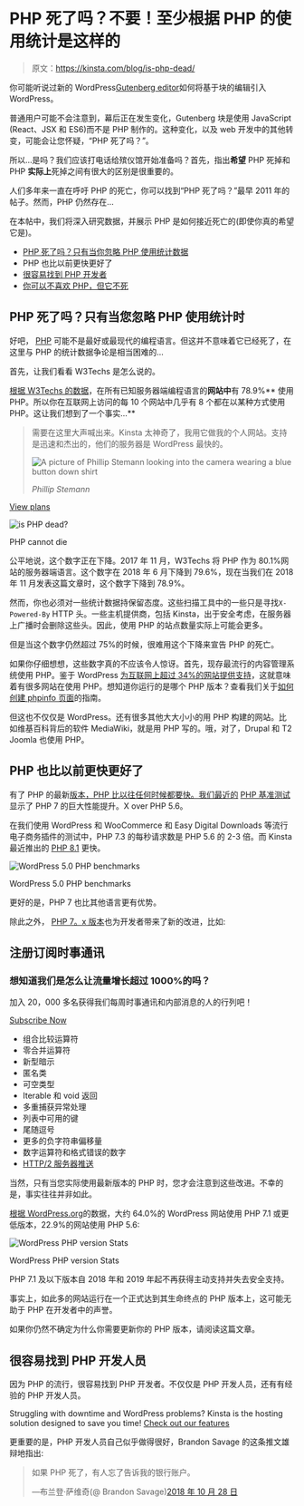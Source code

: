 # PHP 死了吗？不要！至少根据 PHP 的使用统计是这样的

> 原文：<https://kinsta.com/blog/is-php-dead/>

你可能听说过新的 WordPress[Gutenberg editor](https://kinsta.com/blog/gutenberg-wordpress-editor/)如何将基于块的编辑引入 WordPress。

普通用户可能不会注意到，幕后正在发生变化，Gutenberg 块是使用 JavaScript (React、JSX 和 ES6)而不是 PHP 制作的。这种变化，以及 web 开发中的其他转变，可能会让您怀疑，“PHP 死了吗？”。

所以…是吗？我们应该打电话给殡仪馆开始准备吗？首先，指出**希望** PHP 死掉和 PHP **实际上**死掉之间有很大的区别是很重要的。

人们多年来一直在呼吁 PHP 的死亡，你可以找到“PHP 死了吗？”最早 2011 年的帖子。然而，PHP 仍然存在…

在本帖中，我们将深入研究数据，并展示 PHP 是如何接近死亡的(即使你真的希望它是)。

*   [PHP 死了吗？只有当你忽略 PHP 使用统计数据](#php-usage-statistics)
*   PHP 也比以前更快更好了
*   [很容易找到 PHP 开发者](#many-php-developers)
*   [你可以不喜欢 PHP，但它不死](#php-is-not-dead)

## PHP 死了吗？只有当您忽略 PHP 使用统计时

好吧， [PHP](https://kinsta.com/knowledgebase/what-is-php/) 可能不是最好或最现代的编程语言。但这并不意味着它已经死了，在这里与 PHP 的统计数据争论是相当困难的…

首先，让我们看看 W3Techs 是怎么说的。

[根据 W3Techs 的数据](https://w3techs.com/technologies/details/pl-php/all/all)，在所有已知服务器端编程语言的**网站中**有 78.9%** 使用 PHP。所以你在互联网上访问的每 10 个网站中几乎有 8 个都在以某种方式使用 PHP。这让我们想到了一个事实…**





> 需要在这里大声喊出来。Kinsta 太神奇了，我用它做我的个人网站。支持是迅速和杰出的，他们的服务器是 WordPress 最快的。
> 
> <footer class="wp-block-kinsta-client-quote__footer">
> 
> ![A picture of Phillip Stemann looking into the camera wearing a blue button down shirt](img/12b77bdcd297e9bf069df2f3413ad833.png)
> 
> <cite class="wp-block-kinsta-client-quote__cite">Phillip Stemann</cite></footer>

[View plans](https://kinsta.com/plans/)

![is PHP dead?](img/62aa7f3f03be2f6876d7f0b21f49cb4f.png)

PHP cannot die



公平地说，这个数字正在下降。2017 年 11 月，W3Techs 将 PHP 作为 80.1%网站的服务器端语言。这个数字在 2018 年 6 月下降到 79.6%，现在当我们在 2018 年 11 月发表这篇文章时，这个数字下降到 78.9%。

然而，你也必须对一些统计数据持保留态度。这些扫描工具中的一些只是寻找`X-Powered-By` HTTP 头。一些主机提供商，包括 Kinsta，出于安全考虑，在服务器上广播时会删除这些头。因此，使用 PHP 的站点数量实际上可能会更多。

但是当这个数字仍然超过 75%的时候，很难用这个下降来宣告 PHP 的死亡。

如果你仔细想想，这些数字真的不应该令人惊讶。首先，现存最流行的内容管理系统使用 PHP。鉴于 WordPress [为互联网上超过 34%的网站提供支持](https://kinsta.com/wordpress-market-share/)，这就意味着有很多网站在使用 PHP。想知道你运行的是哪个 PHP 版本？查看我们关于[如何创建 phpinfo 页面](https://kinsta.com/knowledgebase/phpinfo/)的指南。

但这也不仅仅是 WordPress。还有很多其他大大小小的用 PHP 构建的网站。比如维基百科背后的软件 MediaWiki，就是用 PHP 写的。哦，对了，Drupal 和 T2 Joomla 也使用 PHP。

## PHP 也比以前更快更好了

有了 PHP 的最新[版本，PHP 比以往任何时候都要快。我们最近的](https://kinsta.com/blog/php-versions/) [PHP 基准测试](https://kinsta.com/blog/php-benchmarks/)显示了 PHP 7 的巨大性能提升。X over PHP 5.6。

在我们使用 WordPress 和 WooCommerce 和 Easy Digital Downloads 等流行电子商务插件的测试中，PHP 7.3 的每秒请求数是 PHP 5.6 的 2-3 倍。而 Kinsta 最近推出的 [PHP 8.1](https://kinsta.com/feature-updates/php-8-1/) 更快。

![WordPress 5.0 PHP benchmarks](img/aa3e50c1190462560cd448720e536908.png)

WordPress 5.0 PHP benchmarks



更好的是，PHP 7 也比其他语言更有优势。

除此之外， [PHP 7。x 版本](https://kinsta.com/blog/php-7-4/)也为开发者带来了新的改进，比如:

## 注册订阅时事通讯



### 想知道我们是怎么让流量增长超过 1000%的吗？

加入 20，000 多名获得我们每周时事通讯和内部消息的人的行列吧！

[Subscribe Now](#newsletter)

*   组合比较运算符
*   零合并运算符
*   新型暗示
*   匿名类
*   可空类型
*   Iterable 和 void 返回
*   多重捕获异常处理
*   列表中可用的键
*   尾随逗号
*   更多的负字符串偏移量
*   数字运算符和格式错误的数字
*   [HTTP/2 服务器推送](https://kinsta.com/learn/what-is-http2/)

当然，只有当您实际使用最新版本的 PHP 时，您才会注意到这些改进。不幸的是，事实往往并非如此。

[根据 WordPress.org](https://wordpress.org/about/stats/)的数据，大约 64.0%的 WordPress 网站使用 PHP 7.1 或更低版本，22.9%的网站使用 PHP 5.6:

![WordPress PHP version Stats](img/8685056888b7f7d3ca7ae2dd445bc72a.png)

WordPress PHP version Stats



PHP 7.1 及以下版本自 2018 年和 2019 年起不再获得主动支持并失去安全支持。

事实上，如此多的网站运行在一个正式达到其生命终点的 PHP 版本上，这可能无助于 PHP 在开发者中的声誉。

如果你仍然不确定为什么你需要更新你的 PHP 版本，请阅读这篇文章。

## 很容易找到 PHP 开发人员

因为 PHP 的流行，很容易找到 PHP 开发者。不仅仅是 PHP 开发人员，还有有经验的 PHP 开发人员。

Struggling with downtime and WordPress problems? Kinsta is the hosting solution designed to save you time! [Check out our features](https://kinsta.com/features/)

更重要的是，PHP 开发人员自己似乎做得很好，Brandon Savage 的这条推文雄辩地指出:

> 如果 PHP 死了，有人忘了告诉我的银行账户。
> 
> —布兰登·萨维奇(@ Brandon Savage)[2018 年 10 月 28 日](https://twitter.com/brandonsavage/status/1056600728872067072?ref_src=twsrc%5Etfw)